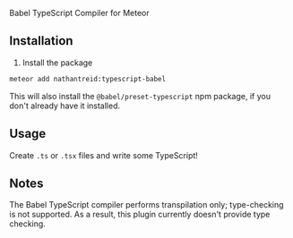 Babel TypeScript Compiler for Meteor

## Installation

1. Install the package

```bash
meteor add nathantreid:typescript-babel
```

This will also install the `@babel/preset-typescript` npm package, if you don't already have it installed.

## Usage

Create `.ts` or `.tsx` files and write some TypeScript!

## Notes

The Babel TypeScript compiler performs transpilation only; type-checking is not supported. As a result, this plugin currently doesn't provide type checking.
